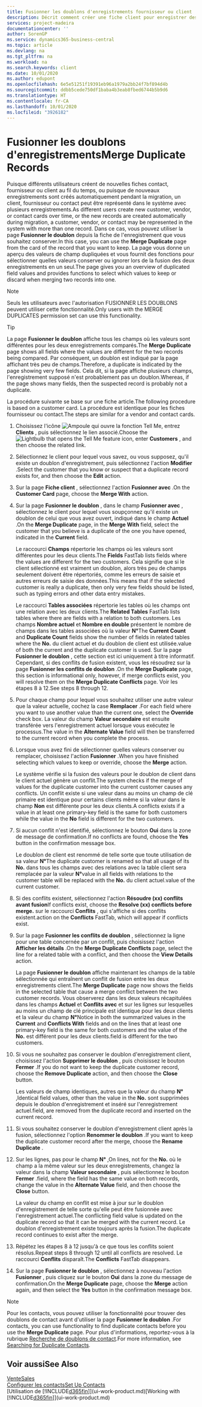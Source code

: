 ```yaml
---
title: Fusionner les doublons d'enregistrements fournisseur ou client | Microsoft Docs
description: Décrit comment créer une fiche client pour enregistrer des informations sur chaque nouveau client ou client auquel vous vendez.
services: project-madeira
documentationcenter: ''
author: SorenGP
ms.service: dynamics365-business-central
ms.topic: article
ms.devlang: na
ms.tgt_pltfrm: na
ms.workload: na
ms.search.keywords: client
ms.date: 10/01/2020
ms.author: edupont
ms.openlocfilehash: 6e5e51251f19391eb96a1979a2bb24f7bf894d4b
ms.sourcegitcommit: ddbb5cede750df1baba4b3eab8fbed6744b5b9d6
ms.translationtype: HT
ms.contentlocale: fr-CA
ms.lasthandoff: 10/01/2020
ms.locfileid: "3926182"
---
```

# <a name="merge-duplicate-records"></a><span data-ttu-id="78706-103">Fusionner les doublons d'enregistrements</span><span class="sxs-lookup"><span data-stu-id="78706-103">Merge Duplicate Records</span></span>
<span data-ttu-id="78706-104">Puisque différents utilisateurs créent de nouvelles fiches contact, fournisseur ou client au fil du temps, ou puisque de nouveaux enregistrements sont créés automatiquement pendant la migration, un client, fournisseur ou contact peut être représenté dans le système avec plusieurs enregistrements.</span><span class="sxs-lookup"><span data-stu-id="78706-104">As different users create new customer, vendor, or contact cards over time, or the new records are created automatically during migration, a customer, vendor, or contact may be represented in the system with more than one record.</span></span> <span data-ttu-id="78706-105">Dans ce cas, vous pouvez utiliser la page **Fusionner le doublon** depuis la fiche de l'enregistrement que vous souhaitez conserver.</span><span class="sxs-lookup"><span data-stu-id="78706-105">In this case, you can use the **Merge Duplicate** page from the card of the record that you want to keep.</span></span> <span data-ttu-id="78706-106">La page vous donne un aperçu des valeurs de champ dupliquées et vous fournit des fonctions pour sélectionner quelles valeurs conserver ou ignorer lors de la fusion des deux enregistrements en un seul.</span><span class="sxs-lookup"><span data-stu-id="78706-106">The page gives you an overview of duplicated field values and provides functions to select which values to keep or discard when merging two records into one.</span></span>

> [!NOTE]
> <span data-ttu-id="78706-107">Seuls les utilisateurs avec l'autorisation FUSIONNER LES DOUBLONS peuvent utiliser cette fonctionnalité.</span><span class="sxs-lookup"><span data-stu-id="78706-107">Only users with the MERGE DUPLICATES permission set can use this functionality.</span></span>

> [!TIP]
> <span data-ttu-id="78706-108">La page **Fusionner le doublon** affiche tous les champs où les valeurs sont différentes pour les deux enregistrements comparés.</span><span class="sxs-lookup"><span data-stu-id="78706-108">The **Merge Duplicate** page shows all fields where the values are different for the two records being compared.</span></span> <span data-ttu-id="78706-109">Par conséquent, un doublon est indiqué par la page affichant très peu de champs.</span><span class="sxs-lookup"><span data-stu-id="78706-109">Therefore, a duplicate is indicated by the page showing very few fields.</span></span> <span data-ttu-id="78706-110">Cela dit, si la page affiche plusieurs champs, l'enregistrement supposé n'est probablement pas un doublon.</span><span class="sxs-lookup"><span data-stu-id="78706-110">Whereas, if the page shows many fields, then the suspected record is probably not a duplicate.</span></span>

<span data-ttu-id="78706-111">La procédure suivante se base sur une fiche article.</span><span class="sxs-lookup"><span data-stu-id="78706-111">The following procedure is based on a customer card.</span></span> <span data-ttu-id="78706-112">La procédure est identique pour les fiches fournisseur ou contact.</span><span class="sxs-lookup"><span data-stu-id="78706-112">The steps are similar for a vendor  and contact cards.</span></span>

1. <span data-ttu-id="78706-113">Choisissez l'icône ![Ampoule qui ouvre la fonction Tell Me](media/ui-search/search_small.png "Dites-moi ce que vous voulez faire"), entrez **Clients** , puis sélectionnez le lien associé.</span><span class="sxs-lookup"><span data-stu-id="78706-113">Choose the ![Lightbulb that opens the Tell Me feature](media/ui-search/search_small.png "Tell me what you want to do") icon, enter **Customers** , and then choose the related link.</span></span>
2. <span data-ttu-id="78706-114">Sélectionnez le client pour lequel vous savez, ou vous supposez, qu'il existe un doublon d'enregistrement, puis sélectionnez l'action **Modifier** .</span><span class="sxs-lookup"><span data-stu-id="78706-114">Select the customer that you know or suspect that a duplicate record exists for, and then choose the **Edit** action.</span></span>
3. <span data-ttu-id="78706-115">Sur la page **Fiche client** , sélectionnez l'action **Fusionner avec** .</span><span class="sxs-lookup"><span data-stu-id="78706-115">On the **Customer Card** page, choose the **Merge With** action.</span></span>
4. <span data-ttu-id="78706-116">Sur la page **Fusionner le doublon** , dans le champ **Fusionner avec** , sélectionnez le client pour lequel vous soupçonnez qu'il existe un doublon de celui que vous avez ouvert, indiqué dans le champ **Actuel** .</span><span class="sxs-lookup"><span data-stu-id="78706-116">On the **Merge Duplicate** page, in the **Merge With** field, select the customer that you believe is a duplicate of the one you have opened, indicated in the **Current** field.</span></span>

    <span data-ttu-id="78706-117">Le raccourci **Champs** répertorie les champs où les valeurs sont différentes pour les deux clients.</span><span class="sxs-lookup"><span data-stu-id="78706-117">The **Fields** FastTab lists fields where the values are different for the two customers.</span></span> <span data-ttu-id="78706-118">Cela signifie que si le client sélectionné est vraiment un doublon, alors très peu de champs seulement doivent être répertoriés, comme les erreurs de saisie et autres erreurs de saisie des données.</span><span class="sxs-lookup"><span data-stu-id="78706-118">This means that if the selected customer is really a duplicate, then only very few fields should be listed, such as typing errors and other data entry mistakes.</span></span>

    <span data-ttu-id="78706-119">Le raccourci **Tables associées** répertorie les tables où les champs ont une relation avec les deux clients.</span><span class="sxs-lookup"><span data-stu-id="78706-119">The **Related Tables** FastTab lists tables where there are fields with a relation to both customers.</span></span> <span data-ttu-id="78706-120">Les champs **Nombre actuel** et **Nombre en double** présentent le nombre de champs dans les tables associées où la valeur **N°**</span><span class="sxs-lookup"><span data-stu-id="78706-120">The **Current Count** and **Duplicate Count** fields show the number of fields in related tables where the **No.**</span></span> <span data-ttu-id="78706-121">du client actuel et du doublon de client est utilisée.</span><span class="sxs-lookup"><span data-stu-id="78706-121">value of both the current and the duplicate customer is used.</span></span> <span data-ttu-id="78706-122">Sur la page **Fusionner le doublon** , cette section est ici uniquement à titre informatif. Cependant, si des conflits de fusion existent, vous les résoudrez sur la page **Fusionner les conflits de doublon** .</span><span class="sxs-lookup"><span data-stu-id="78706-122">On the **Merge Duplicate** page, this section is informational only, however, if merge conflicts exist, you will resolve them on the **Merge Duplicate Conflicts** page.</span></span> <span data-ttu-id="78706-123">Voir les étapes 8 à 12.</span><span class="sxs-lookup"><span data-stu-id="78706-123">See steps 8 through 12.</span></span>   

5. <span data-ttu-id="78706-124">Pour chaque champ pour lequel vous souhaitez utiliser une autre valeur que la valeur actuelle, cochez la case **Remplacer** .</span><span class="sxs-lookup"><span data-stu-id="78706-124">For each field where you want to use another value than the current one, select the **Override** check box.</span></span> <span data-ttu-id="78706-125">La valeur du champ **Valeur secondaire** est ensuite transférée vers l'enregistrement actuel lorsque vous exécutez le processus.</span><span class="sxs-lookup"><span data-stu-id="78706-125">The value in the **Alternate Value** field will then be transferred to the current record when you complete the process.</span></span>
6. <span data-ttu-id="78706-126">Lorsque vous avez fini de sélectionner quelles valeurs conserver ou remplacer, choisissez l'action **Fusionner** .</span><span class="sxs-lookup"><span data-stu-id="78706-126">When you have finished selecting which values to keep or override, choose the **Merge** action.</span></span>

    <span data-ttu-id="78706-127">Le système vérifie si la fusion des valeurs pour le doublon de client dans le client actuel génère un conflit.</span><span class="sxs-lookup"><span data-stu-id="78706-127">The system checks if the merge of values for the duplicate customer into the current customer causes any conflicts.</span></span> <span data-ttu-id="78706-128">Un conflit existe si une valeur dans au moins un champ de clé primaire est identique pour certains clients même si la valeur dans le champ **Non** est différente pour les deux clients.</span><span class="sxs-lookup"><span data-stu-id="78706-128">A conflicts exists if a value in at least one primary-key field is the same for both customers while the value in the **No** field is different for the two customers.</span></span>

7. <span data-ttu-id="78706-129">Si aucun conflit n'est identifié, sélectionnez le bouton **Oui** dans la zone de message de confirmation.</span><span class="sxs-lookup"><span data-stu-id="78706-129">If no conflicts are found, choose the **Yes** button in the confirmation message box.</span></span>

    <span data-ttu-id="78706-130">Le doublon de client est renommé de telle sorte que toute utilisation de sa valeur **N°**</span><span class="sxs-lookup"><span data-stu-id="78706-130">The duplicate customer is renamed so that all usage of its **No.**</span></span> <span data-ttu-id="78706-131">dans tous les champs avec des relations avec la table client sera remplacée par la valeur **N°**</span><span class="sxs-lookup"><span data-stu-id="78706-131">value in all fields with relations to the customer table will be replaced with the **No.**</span></span> <span data-ttu-id="78706-132">du client actuel.</span><span class="sxs-lookup"><span data-stu-id="78706-132">value of the current customer.</span></span>
8. <span data-ttu-id="78706-133">Si des conflits existent, sélectionnez l'action **Résoudre (xx) conflits avant fusion**</span><span class="sxs-lookup"><span data-stu-id="78706-133">If conflicts exist, choose the **Resolve (xx) conflicts before merge.**</span></span> <span data-ttu-id="78706-134">sur le raccourci **Conflits** , qui s'affiche si des conflits existent.</span><span class="sxs-lookup"><span data-stu-id="78706-134">action on the **Conflicts** FastTab, which will appear if conflicts exist.</span></span>
9. <span data-ttu-id="78706-135">Sur la page **Fusionner les conflits de doublon** , sélectionnez la ligne pour une table concernée par un conflit, puis choisissez l'action **Afficher les détails** .</span><span class="sxs-lookup"><span data-stu-id="78706-135">On the **Merge Duplicate Conflicts** page, select the line for a related table with a conflict, and then choose the **View Details** action.</span></span>

    <span data-ttu-id="78706-136">La page **Fusionner le doublon** affiche maintenant les champs de la table sélectionnée qui entraînent un conflit de fusion entre les deux enregistrements client.</span><span class="sxs-lookup"><span data-stu-id="78706-136">The **Merge Duplicate** page now shows the fields in the selected table that cause a merge conflict between the two customer records.</span></span> <span data-ttu-id="78706-137">Vous observerez dans les deux valeurs récapitulées dans les champs **Actuel** et **Conflits avec** et sur les lignes sur lesquelles au moins un champ de clé principale est identique pour les deux clients et la valeur du champ **N°**</span><span class="sxs-lookup"><span data-stu-id="78706-137">Notice in both the summarized values in the **Current** and **Conflicts With** fields and on the lines that at least one primary-key field is the same for both customers and the value of the **No.**</span></span> <span data-ttu-id="78706-138">est différent pour les deux clients.</span><span class="sxs-lookup"><span data-stu-id="78706-138">field is different for the two customers.</span></span>   
10. <span data-ttu-id="78706-139">Si vous ne souhaitez pas conserver le doublon d'enregistrement client, choisissez l'action **Supprimer le doublon** , puis choisissez le bouton **Fermer** .</span><span class="sxs-lookup"><span data-stu-id="78706-139">If you do not want to keep the duplicate customer record, choose the **Remove Duplicate** action, and then choose the **Close** button.</span></span>

    <span data-ttu-id="78706-140">Les valeurs de champ identiques, autres que la valeur du champ **N°** ,</span><span class="sxs-lookup"><span data-stu-id="78706-140">Identical field values, other than the value in the **No.**</span></span> <span data-ttu-id="78706-141">sont supprimées depuis le doublon d'enregistrement et inséré sur l'enregistrement actuel.</span><span class="sxs-lookup"><span data-stu-id="78706-141">field, are removed from the duplicate record and inserted on the current record.</span></span>
11. <span data-ttu-id="78706-142">Si vous souhaitez conserver le doublon d'enregistrement client après la fusion, sélectionnez l'option **Renommer le doublon** .</span><span class="sxs-lookup"><span data-stu-id="78706-142">If you want to keep the duplicate customer record after the merge,  choose the **Rename Duplicate** .</span></span>
12. <span data-ttu-id="78706-143">Sur les lignes, pas pour le champ **N°** ,</span><span class="sxs-lookup"><span data-stu-id="78706-143">On lines, not for the **No.**</span></span> <span data-ttu-id="78706-144">où le champ a la même valeur sur les deux enregistrements, changez la valeur dans la champ **Valeur secondaire** , puis sélectionnez le bouton **Fermer** .</span><span class="sxs-lookup"><span data-stu-id="78706-144">field, where the field has the same value on both records, change the value in the **Alternate Value** field, and then choose the **Close** button.</span></span>

    <span data-ttu-id="78706-145">La valeur du champ en conflit est mise à jour sur le doublon d'enregistrement de telle sorte qu'elle peut être fusionnée avec l'enregistrement actuel.</span><span class="sxs-lookup"><span data-stu-id="78706-145">The conflicting field value is updated on the duplicate record so that it can be merged with the current record.</span></span> <span data-ttu-id="78706-146">Le doublon d'enregistrement existe toujours après la fusion.</span><span class="sxs-lookup"><span data-stu-id="78706-146">The duplicate record continues to exist after the merge.</span></span>
13. <span data-ttu-id="78706-147">Répétez les étapes 8 à 12 jusqu'à ce que tous les conflits soient résolus.</span><span class="sxs-lookup"><span data-stu-id="78706-147">Repeat steps 8 through 12 until all conflicts are resolved.</span></span> <span data-ttu-id="78706-148">Le raccourci **Conflits** disparaît.</span><span class="sxs-lookup"><span data-stu-id="78706-148">The **Conflicts** FastTab disappears.</span></span>
14. <span data-ttu-id="78706-149">Sur la page **Fusionner le doublon** , sélectionnez à nouveau l'action **Fusionner** , puis cliquez sur le bouton **Oui** dans la zone du message de confirmation.</span><span class="sxs-lookup"><span data-stu-id="78706-149">On the **Merge Duplicate** page, choose the **Merge** action again, and then select the **Yes** button in the confirmation message box.</span></span>

> [!NOTE]
> <span data-ttu-id="78706-150">Pour les contacts, vous pouvez utiliser la fonctionnalité pour trouver des doublons de contact avant d'utiliser la page **Fusionner le doublon** .</span><span class="sxs-lookup"><span data-stu-id="78706-150">For contacts, you can use functionality to find duplicate contacts before you use the **Merge Duplicate** page.</span></span> <span data-ttu-id="78706-151">Pour plus d'informations, reportez-vous à la rubrique [Recherche de doublons de contact](marketing-setup-contacts.md#searching-for-duplicate-contacts).</span><span class="sxs-lookup"><span data-stu-id="78706-151">For more information, see [Searching for Duplicate Contacts](marketing-setup-contacts.md#searching-for-duplicate-contacts).</span></span>

## <a name="see-also"></a><span data-ttu-id="78706-152">Voir aussi</span><span class="sxs-lookup"><span data-stu-id="78706-152">See Also</span></span>
[<span data-ttu-id="78706-153">Vente</span><span class="sxs-lookup"><span data-stu-id="78706-153">Sales</span></span>](sales-manage-sales.md)  
[<span data-ttu-id="78706-154">Configurer les contacts</span><span class="sxs-lookup"><span data-stu-id="78706-154">Set Up Contacts</span></span>](marketing-setup-contacts.md)  
<span data-ttu-id="78706-155">[Utilisation de [!INCLUDE[d365fin](includes/d365fin_md.md)]](ui-work-product.md)</span><span class="sxs-lookup"><span data-stu-id="78706-155">[Working with [!INCLUDE[d365fin](includes/d365fin_md.md)]](ui-work-product.md)</span></span>
